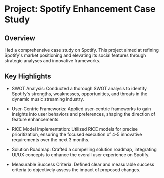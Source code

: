 # Project: Spotify Enhancement Case Study

## Overview
I led a comprehensive case study on Spotify. This project aimed at refining Spotify's market positioning and elevating its social features through strategic analyses and innovative frameworks.

## Key Highlights
- SWOT Analysis: Conducted a thorough SWOT analysis to identify Spotify's strengths, weaknesses, opportunities, and threats in the dynamic music streaming industry.

- User-Centric Frameworks: Applied user-centric frameworks to gain insights into user behaviors and preferences, shaping the direction of feature enhancements.

- RICE Model Implementation: Utilized RICE models for precise prioritization, ensuring the focused execution of 4-5 innovative requirements over the next 3 months.

- Solution Roadmap: Crafted a compelling solution roadmap, integrating UI/UX concepts to enhance the overall user experience on Spotify.

- Measurable Success Criteria: Defined clear and measurable success criteria to objectively assess the impact of proposed changes.
